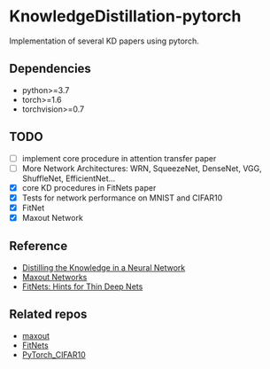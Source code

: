 # KnowledgeDistillation-pytorch
Implementation of several KD papers using pytorch.

## Dependencies
- python>=3.7
- torch>=1.6
- torchvision>=0.7

## TODO
- [ ] implement core procedure in attention transfer paper
- [ ] More Network Architectures: WRN, SqueezeNet, DenseNet, VGG, ShuffleNet, EfficientNet...
- [x] core KD procedures in FitNets paper
- [x] Tests for network performance on MNIST and CIFAR10
- [x] FitNet
- [x] Maxout Network

## Reference
- [Distilling the Knowledge in a Neural Network](https://arxiv.org/abs/1503.02531)
- [Maxout Networks](https://arxiv.org/abs/1302.4389)
- [FitNets: Hints for Thin Deep Nets](https://arxiv.org/abs/1412.6550)

## Related repos
- [maxout](https://github.com/Duncanswilson/maxout-pytorch)
- [FitNets](https://github.com/adri-romsor/FitNets)
- [PyTorch_CIFAR10](https://github.com/huyvnphan/PyTorch_CIFAR10)
